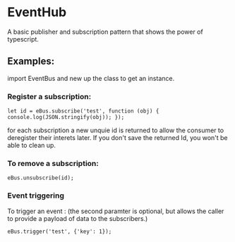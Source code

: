 # EventHub
A basic publisher and subscription pattern that shows the power of typescript. 

## Examples:

import EventBus and new up the class to get an instance.

### Register a subscription:

`let id = eBus.subscribe('test', function (obj) { console.log(JSON.stringify(obj)); });`

for each subscription a new unquie id is returned to allow the consumer to deregister their interets later. If you don't save the returned Id, you won't be able to clean up.

### To remove a subscription:
`eBus.unsubscribe(id);`

### Event triggering
To trigger an event : (the second paramter is optional, but allows the caller to provide a payload of data to the subscribers.)

`eBus.trigger('test', {'key': 1});`

